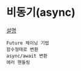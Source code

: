 # 비동기(async)

[설명](https://blog.naver.com/pjt3591oo/222314109684)

```
Future 체이닝 기법
함수형태로 변환
async/await 변환
에러 핸들링
```